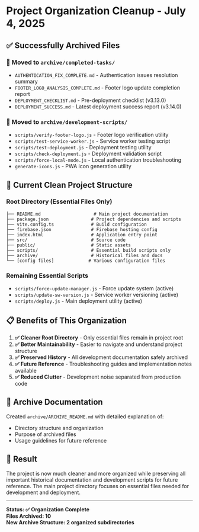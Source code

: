 # Project Organization Cleanup - July 4, 2025

## ✅ Successfully Archived Files

### 📁 Moved to `archive/completed-tasks/`
- `AUTHENTICATION_FIX_COMPLETE.md` - Authentication issues resolution summary
- `FOOTER_LOGO_ANALYSIS_COMPLETE.md` - Footer logo update completion report  
- `DEPLOYMENT_CHECKLIST.md` - Pre-deployment checklist (v3.13.0)
- `DEPLOYMENT_SUCCESS.md` - Latest deployment success report (v3.14.0)

### 📁 Moved to `archive/development-scripts/`
- `scripts/verify-footer-logo.js` - Footer logo verification utility
- `scripts/test-service-worker.js` - Service worker testing script
- `scripts/test-deployment.js` - Deployment testing utility
- `scripts/check-deployment.js` - Deployment validation script
- `scripts/force-local-mode.js` - Local authentication troubleshooting
- `generate-icons.js` - PWA icon generation utility

## 🧹 Current Clean Project Structure

### Root Directory (Essential Files Only)
```
├── README.md                    # Main project documentation
├── package.json                # Project dependencies and scripts
├── vite.config.ts              # Build configuration
├── firebase.json               # Firebase hosting config
├── index.html                  # Application entry point
├── src/                        # Source code
├── public/                     # Static assets
├── scripts/                    # Essential build scripts only
├── archive/                    # Historical files and docs
└── [config files]             # Various configuration files
```

### Remaining Essential Scripts
- `scripts/force-update-manager.js` - Force update system (active)
- `scripts/update-sw-version.js` - Service worker versioning (active)
- `scripts/deploy.js` - Main deployment utility (active)

## 📋 Benefits of This Organization

1. **✅ Cleaner Root Directory** - Only essential files remain in project root
2. **✅ Better Maintainability** - Easier to navigate and understand project structure
3. **✅ Preserved History** - All development documentation safely archived
4. **✅ Future Reference** - Troubleshooting guides and implementation notes available
5. **✅ Reduced Clutter** - Development noise separated from production code

## 📝 Archive Documentation

Created `archive/ARCHIVE_README.md` with detailed explanation of:
- Directory structure and organization
- Purpose of archived files
- Usage guidelines for future reference

## 🎯 Result

The project is now much cleaner and more organized while preserving all important historical documentation and development scripts for future reference. The main project directory focuses on essential files needed for development and deployment.

---

**Status: ✅ Organization Complete**  
**Files Archived: 10**  
**New Archive Structure: 2 organized subdirectories**
